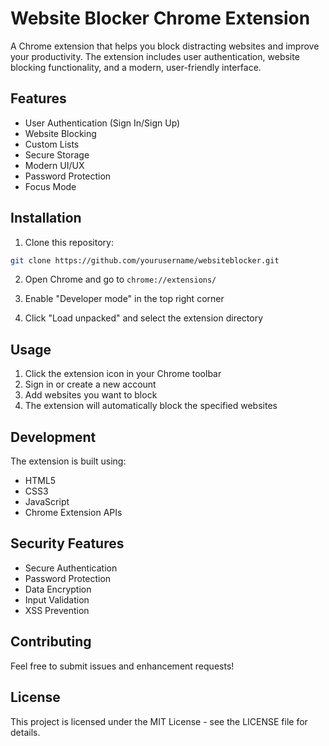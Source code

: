 # Website Blocker Chrome Extension

A Chrome extension that helps you block distracting websites and improve your productivity. The extension includes user authentication, website blocking functionality, and a modern, user-friendly interface.

## Features

- User Authentication (Sign In/Sign Up)
- Website Blocking
- Custom Lists
- Secure Storage
- Modern UI/UX
- Password Protection
- Focus Mode

## Installation

1. Clone this repository:
```bash
git clone https://github.com/yourusername/websiteblocker.git
```

2. Open Chrome and go to `chrome://extensions/`

3. Enable "Developer mode" in the top right corner

4. Click "Load unpacked" and select the extension directory

## Usage

1. Click the extension icon in your Chrome toolbar
2. Sign in or create a new account
3. Add websites you want to block
4. The extension will automatically block the specified websites

## Development

The extension is built using:
- HTML5
- CSS3
- JavaScript
- Chrome Extension APIs

## Security Features

- Secure Authentication
- Password Protection
- Data Encryption
- Input Validation
- XSS Prevention

## Contributing

Feel free to submit issues and enhancement requests!

## License

This project is licensed under the MIT License - see the LICENSE file for details. 